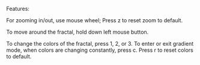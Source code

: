 Features:

For zooming in/out, use mouse wheel; Press z to reset zoom to default.

To move around the fractal, hold down left mouse button.

To change the colors of the fractal, press 1, 2, or 3. To enter or exit gradient mode, 
when colors are changing constantly, press c. Press r to reset colors to default.